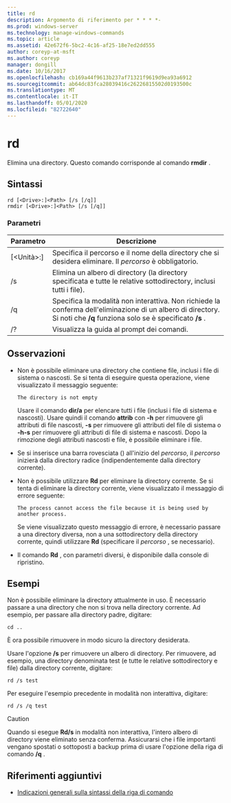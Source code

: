 ```yaml
---
title: rd
description: Argomento di riferimento per * * * *-
ms.prod: windows-server
ms.technology: manage-windows-commands
ms.topic: article
ms.assetid: 42e672f6-5bc2-4c16-af25-18e7ed2dd555
author: coreyp-at-msft
ms.author: coreyp
manager: dongill
ms.date: 10/16/2017
ms.openlocfilehash: cb169a44f9613b237af71321f9619d9ea93a6912
ms.sourcegitcommit: ab64dc83fca28039416c26226815502d0193500c
ms.translationtype: MT
ms.contentlocale: it-IT
ms.lasthandoff: 05/01/2020
ms.locfileid: "82722640"
---
```

# <a name="rd"></a>rd



Elimina una directory. Questo comando corrisponde al comando **rmdir** .



## <a name="syntax"></a>Sintassi

```
rd [<Drive>:]<Path> [/s [/q]]
rmdir [<Drive>:]<Path> [/s [/q]]
```

### <a name="parameters"></a>Parametri

|     Parametro     |                                                                 Descrizione                                                                  |
|-------------------|----------------------------------------------------------------------------------------------------------------------------------------------|
| [\<Unità>:]<Path> |                      Specifica il percorso e il nome della directory che si desidera eliminare. Il *percorso* è obbligatorio.                       |
|        /s         |                     Elimina un albero di directory (la directory specificata e tutte le relative sottodirectory, inclusi tutti i file).                      |
|        /q         | Specifica la modalità non interattiva. Non richiede la conferma dell'eliminazione di un albero di directory. Si noti che **/q** funziona solo se è specificato **/s** . |
|        /?         |                                                     Visualizza la guida al prompt dei comandi.                                                     |

## <a name="remarks"></a>Osservazioni

-   Non è possibile eliminare una directory che contiene file, inclusi i file di sistema o nascosti. Se si tenta di eseguire questa operazione, viene visualizzato il messaggio seguente:

    `The directory is not empty`

    Usare il comando **dir/a** per elencare tutti i file (inclusi i file di sistema e nascosti). Usare quindi il comando **attrib** con **-h** per rimuovere gli attributi di file nascosti, **-s** per rimuovere gli attributi del file di sistema o **-h-s** per rimuovere gli attributi di file di sistema e nascosti. Dopo la rimozione degli attributi nascosti e file, è possibile eliminare i file.
-   Se si inserisce una barra rovesciata (\) all'inizio del *percorso*, il *percorso* inizierà dalla directory radice (indipendentemente dalla directory corrente).
-   Non è possibile utilizzare **Rd** per eliminare la directory corrente. Se si tenta di eliminare la directory corrente, viene visualizzato il messaggio di errore seguente:

    `The process cannot access the file because it is being used by another process.`

    Se viene visualizzato questo messaggio di errore, è necessario passare a una directory diversa, non a una sottodirectory della directory corrente, quindi utilizzare **Rd** (specificare il *percorso* , se necessario).
-   Il comando **Rd** , con parametri diversi, è disponibile dalla console di ripristino.

## <a name="examples"></a>Esempi

Non è possibile eliminare la directory attualmente in uso. È necessario passare a una directory che non si trova nella directory corrente. Ad esempio, per passare alla directory padre, digitare:
```
cd ..
```
È ora possibile rimuovere in modo sicuro la directory desiderata.

Usare l'opzione **/s** per rimuovere un albero di directory. Per rimuovere, ad esempio, una directory denominata test (e tutte le relative sottodirectory e file) dalla directory corrente, digitare:
```
rd /s test
```
Per eseguire l'esempio precedente in modalità non interattiva, digitare:
```
rd /s /q test
```

> [!CAUTION]
> Quando si esegue **Rd/s** in modalità non interattiva, l'intero albero di directory viene eliminato senza conferma. Assicurarsi che i file importanti vengano spostati o sottoposti a backup prima di usare l'opzione della riga di comando **/q** .

## <a name="additional-references"></a>Riferimenti aggiuntivi

- [Indicazioni generali sulla sintassi della riga di comando](command-line-syntax-key.md)